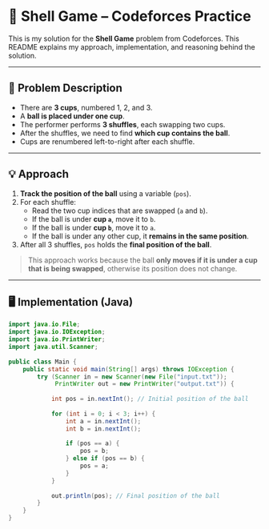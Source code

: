 # 🐚 Shell Game – Codeforces Practice

This is my solution for the **Shell Game** problem from Codeforces. This README explains my approach, implementation, and reasoning behind the solution.  

---

## 📄 Problem Description

- There are **3 cups**, numbered 1, 2, and 3.  
- A **ball is placed under one cup**.  
- The performer performs **3 shuffles**, each swapping two cups.  
- After the shuffles, we need to find **which cup contains the ball**.  
- Cups are renumbered left-to-right after each shuffle.

---

## 💡 Approach

1. **Track the position of the ball** using a variable (`pos`).  
2. For each shuffle:  
   - Read the two cup indices that are swapped (`a` and `b`).  
   - If the ball is under **cup `a`**, move it to `b`.  
   - If the ball is under **cup `b`**, move it to `a`.  
   - If the ball is under any other cup, it **remains in the same position**.  
3. After all 3 shuffles, `pos` holds the **final position of the ball**.  

> This approach works because the ball **only moves if it is under a cup that is being swapped**, otherwise its position does not change.

---

## 🖥️ Implementation (Java)

```java
import java.io.File;
import java.io.IOException;
import java.io.PrintWriter;
import java.util.Scanner;
 
public class Main {
    public static void main(String[] args) throws IOException {
        try (Scanner in = new Scanner(new File("input.txt"));
             PrintWriter out = new PrintWriter("output.txt")) {
            
            int pos = in.nextInt(); // Initial position of the ball
 
            for (int i = 0; i < 3; i++) {
                int a = in.nextInt();
                int b = in.nextInt();
 
                if (pos == a) {
                    pos = b;
                } else if (pos == b) {
                    pos = a;
                }
            }
 
            out.println(pos); // Final position of the ball
        }
    }
}
